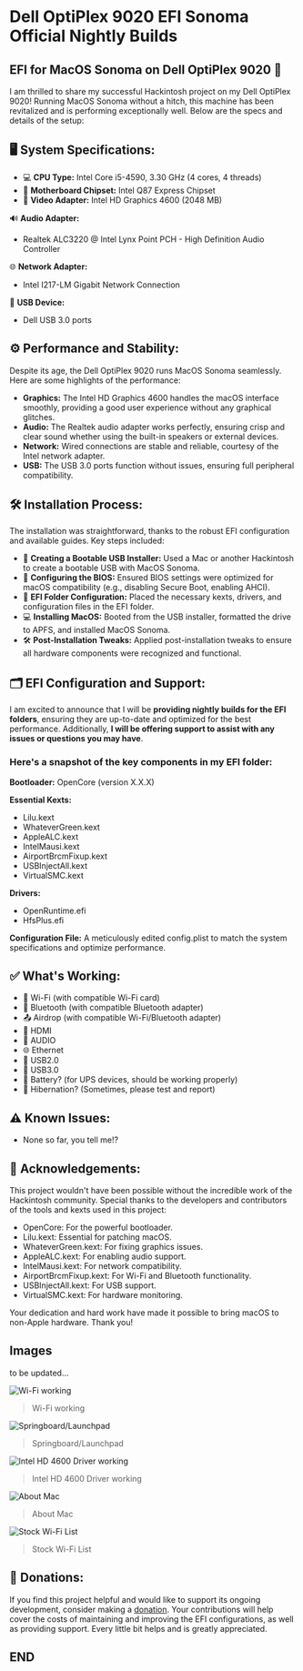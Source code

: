 # Dell OptiPlex 9020 EFI Sonoma Official Nightly Builds

## EFI for MacOS Sonoma on Dell OptiPlex 9020 🎉

I am thrilled to share my successful Hackintosh project on my Dell OptiPlex 9020! Running MacOS Sonoma without a hitch, this machine has been revitalized and is performing exceptionally well. Below are the specs and details of the setup:

## 🖥️ System Specifications:

- 💻 **CPU Type:** Intel Core i5-4590, 3.30 GHz (4 cores, 4 threads)
- 🔧 **Motherboard Chipset:** Intel Q87 Express Chipset
- 🎨 **Video Adapter:** Intel HD Graphics 4600 (2048 MB)

🔊 **Audio Adapter:**
- Realtek ALC3220 @ Intel Lynx Point PCH - High Definition Audio Controller

🌐 **Network Adapter:**
- Intel I217-LM Gigabit Network Connection

🔌 **USB Device:**
- Dell USB 3.0 ports

## ⚙️ Performance and Stability:

Despite its age, the Dell OptiPlex 9020 runs MacOS Sonoma seamlessly. Here are some highlights of the performance:

- **Graphics:** The Intel HD Graphics 4600 handles the macOS interface smoothly, providing a good user experience without any graphical glitches.
- **Audio:** The Realtek audio adapter works perfectly, ensuring crisp and clear sound whether using the built-in speakers or external devices.
- **Network:** Wired connections are stable and reliable, courtesy of the Intel network adapter.
- **USB:** The USB 3.0 ports function without issues, ensuring full peripheral compatibility.

## 🛠️ Installation Process:

The installation was straightforward, thanks to the robust EFI configuration and available guides. Key steps included:

- 💾 **Creating a Bootable USB Installer:** Used a Mac or another Hackintosh to create a bootable USB with MacOS Sonoma.
- 🔧 **Configuring the BIOS:** Ensured BIOS settings were optimized for macOS compatibility (e.g., disabling Secure Boot, enabling AHCI).
- 📁 **EFI Folder Configuration:** Placed the necessary kexts, drivers, and configuration files in the EFI folder.
- 💻 **Installing MacOS:** Booted from the USB installer, formatted the drive to APFS, and installed MacOS Sonoma.
- 🛠️ **Post-Installation Tweaks:** Applied post-installation tweaks to ensure all hardware components were recognized and functional.

## 🗂️ EFI Configuration and Support:

I am excited to announce that I will be **providing nightly builds for the EFI folders**, ensuring they are up-to-date and optimized for the best performance. Additionally, **I will be offering support to assist with any issues or questions you may have**.

### Here's a snapshot of the key components in my EFI folder:

**Bootloader:** OpenCore (version X.X.X)

**Essential Kexts:**
- Lilu.kext
- WhateverGreen.kext
- AppleALC.kext
- IntelMausi.kext
- AirportBrcmFixup.kext
- USBInjectAll.kext
- VirtualSMC.kext

**Drivers:**
- OpenRuntime.efi
- HfsPlus.efi

**Configuration File:** A meticulously edited config.plist to match the system specifications and optimize performance.

## ✅ What's Working:

- 🛜 Wi-Fi (with compatible Wi-Fi card)
- 📶 Bluetooth (with compatible Bluetooth adapter)
- 📤 Airdrop (with compatible Wi-Fi/Bluetooth adapter)
- 🎥 HDMI
- 🎵 AUDIO
- 🌐 Ethernet
- 🔌 USB2.0
- 🔋 USB3.0
- 🔋 Battery? (for UPS devices, should be working properly)
- 🌙 Hibernation? (Sometimes, please test and report)

## ⚠️ Known Issues:

- None so far, you tell me!?

## 🙏 Acknowledgements:

This project wouldn't have been possible without the incredible work of the Hackintosh community. Special thanks to the developers and contributors of the tools and kexts used in this project:

- OpenCore: For the powerful bootloader.
- Lilu.kext: Essential for patching macOS.
- WhateverGreen.kext: For fixing graphics issues.
- AppleALC.kext: For enabling audio support.
- IntelMausi.kext: For network compatibility.
- AirportBrcmFixup.kext: For Wi-Fi and Bluetooth functionality.
- USBInjectAll.kext: For USB support.
- VirtualSMC.kext: For hardware monitoring.

Your dedication and hard work have made it possible to bring macOS to non-Apple hardware. Thank you!

## Images

to be updated...

![Wi-Fi working](https://i.imgur.com/5ck6xZA.png)

> Wi-Fi working

![Springboard/Launchpad](https://i.imgur.com/cFDoRvm.png)

> Springboard/Launchpad

![Intel HD 4600 Driver working](https://i.imgur.com/KB7EoWq.png)

> Intel HD 4600 Driver working

![About Mac](https://i.imgur.com/TdK1Enw.png)

> About Mac

![Stock Wi-Fi List](https://i.imgur.com/N9zbIuc.png)

> Stock Wi-Fi List

## 💖 Donations:

If you find this project helpful and would like to support its ongoing development, consider making a [donation](http://paypal.me/AlienSK "donation"). Your contributions will help cover the costs of maintaining and improving the EFI configurations, as well as providing support. Every little bit helps and is greatly appreciated.

## END
